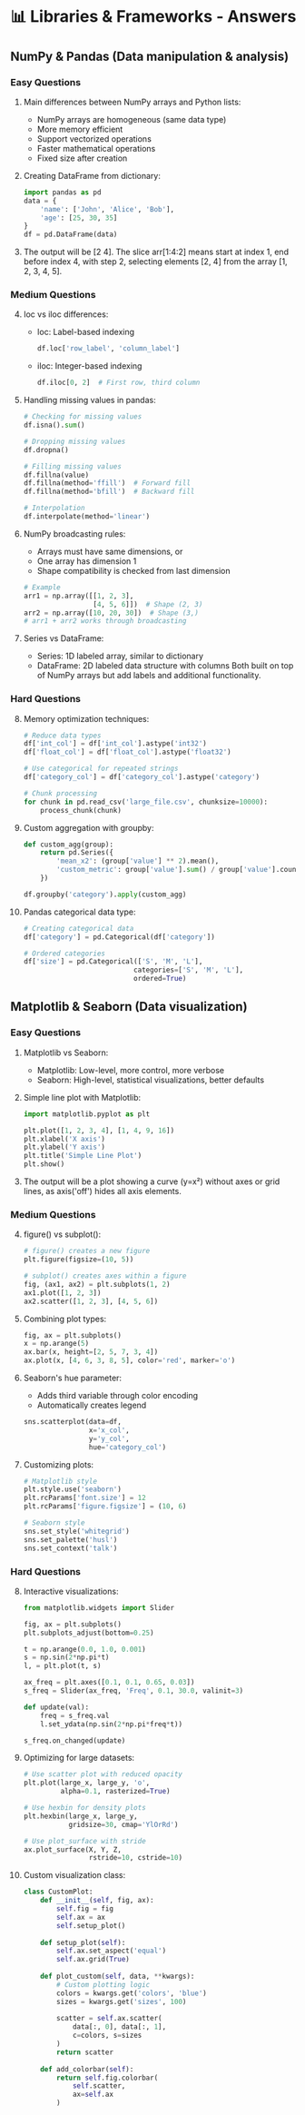 # 📊 Libraries & Frameworks - Answers

## NumPy & Pandas (Data manipulation & analysis)

### Easy Questions
1. Main differences between NumPy arrays and Python lists:
   - NumPy arrays are homogeneous (same data type)
   - More memory efficient
   - Support vectorized operations
   - Faster mathematical operations
   - Fixed size after creation

2. Creating DataFrame from dictionary:
   ```python
   import pandas as pd
   data = {
       'name': ['John', 'Alice', 'Bob'],
       'age': [25, 30, 35]
   }
   df = pd.DataFrame(data)
   ```

3. The output will be [2 4]. The slice arr[1:4:2] means start at index 1, end before index 4, with step 2, selecting elements [2, 4] from the array [1, 2, 3, 4, 5].

### Medium Questions
4. loc vs iloc differences:
   - loc: Label-based indexing
     ```python
     df.loc['row_label', 'column_label']
     ```
   - iloc: Integer-based indexing
     ```python
     df.iloc[0, 2]  # First row, third column
     ```

5. Handling missing values in pandas:
   ```python
   # Checking for missing values
   df.isna().sum()
   
   # Dropping missing values
   df.dropna()
   
   # Filling missing values
   df.fillna(value)
   df.fillna(method='ffill')  # Forward fill
   df.fillna(method='bfill')  # Backward fill
   
   # Interpolation
   df.interpolate(method='linear')
   ```

6. NumPy broadcasting rules:
   - Arrays must have same dimensions, or
   - One array has dimension 1
   - Shape compatibility is checked from last dimension
   ```python
   # Example
   arr1 = np.array([[1, 2, 3],
                    [4, 5, 6]])  # Shape (2, 3)
   arr2 = np.array([10, 20, 30])  # Shape (3,)
   # arr1 + arr2 works through broadcasting
   ```

7. Series vs DataFrame:
   - Series: 1D labeled array, similar to dictionary
   - DataFrame: 2D labeled data structure with columns
   Both built on top of NumPy arrays but add labels and additional functionality.

### Hard Questions
8. Memory optimization techniques:
   ```python
   # Reduce data types
   df['int_col'] = df['int_col'].astype('int32')
   df['float_col'] = df['float_col'].astype('float32')
   
   # Use categorical for repeated strings
   df['category_col'] = df['category_col'].astype('category')
   
   # Chunk processing
   for chunk in pd.read_csv('large_file.csv', chunksize=10000):
       process_chunk(chunk)
   ```

9. Custom aggregation with groupby:
   ```python
   def custom_agg(group):
       return pd.Series({
           'mean_x2': (group['value'] ** 2).mean(),
           'custom_metric': group['value'].sum() / group['value'].count()
       })
   
   df.groupby('category').apply(custom_agg)
   ```

10. Pandas categorical data type:
    ```python
    # Creating categorical data
    df['category'] = pd.Categorical(df['category'])
    
    # Ordered categories
    df['size'] = pd.Categorical(['S', 'M', 'L'],
                               categories=['S', 'M', 'L'],
                               ordered=True)
    ```

## Matplotlib & Seaborn (Data visualization)

### Easy Questions
1. Matplotlib vs Seaborn:
   - Matplotlib: Low-level, more control, more verbose
   - Seaborn: High-level, statistical visualizations, better defaults

2. Simple line plot with Matplotlib:
   ```python
   import matplotlib.pyplot as plt
   
   plt.plot([1, 2, 3, 4], [1, 4, 9, 16])
   plt.xlabel('X axis')
   plt.ylabel('Y axis')
   plt.title('Simple Line Plot')
   plt.show()
   ```

3. The output will be a plot showing a curve (y=x²) without axes or grid lines, as axis('off') hides all axis elements.

### Medium Questions
4. figure() vs subplot():
   ```python
   # figure() creates a new figure
   plt.figure(figsize=(10, 5))
   
   # subplot() creates axes within a figure
   fig, (ax1, ax2) = plt.subplots(1, 2)
   ax1.plot([1, 2, 3])
   ax2.scatter([1, 2, 3], [4, 5, 6])
   ```

5. Combining plot types:
   ```python
   fig, ax = plt.subplots()
   x = np.arange(5)
   ax.bar(x, height=[2, 5, 7, 3, 4])
   ax.plot(x, [4, 6, 3, 8, 5], color='red', marker='o')
   ```

6. Seaborn's hue parameter:
   - Adds third variable through color encoding
   - Automatically creates legend
   ```python
   sns.scatterplot(data=df,
                   x='x_col',
                   y='y_col',
                   hue='category_col')
   ```

7. Customizing plots:
   ```python
   # Matplotlib style
   plt.style.use('seaborn')
   plt.rcParams['font.size'] = 12
   plt.rcParams['figure.figsize'] = (10, 6)
   
   # Seaborn style
   sns.set_style('whitegrid')
   sns.set_palette('husl')
   sns.set_context('talk')
   ```

### Hard Questions
8. Interactive visualizations:
   ```python
   from matplotlib.widgets import Slider
   
   fig, ax = plt.subplots()
   plt.subplots_adjust(bottom=0.25)
   
   t = np.arange(0.0, 1.0, 0.001)
   s = np.sin(2*np.pi*t)
   l, = plt.plot(t, s)
   
   ax_freq = plt.axes([0.1, 0.1, 0.65, 0.03])
   s_freq = Slider(ax_freq, 'Freq', 0.1, 30.0, valinit=3)
   
   def update(val):
       freq = s_freq.val
       l.set_ydata(np.sin(2*np.pi*freq*t))
   
   s_freq.on_changed(update)
   ```

9. Optimizing for large datasets:
   ```python
   # Use scatter plot with reduced opacity
   plt.plot(large_x, large_y, 'o',
            alpha=0.1, rasterized=True)
   
   # Use hexbin for density plots
   plt.hexbin(large_x, large_y,
              gridsize=30, cmap='YlOrRd')
   
   # Use plot_surface with stride
   ax.plot_surface(X, Y, Z,
                   rstride=10, cstride=10)
   ```

10. Custom visualization class:
    ```python
    class CustomPlot:
        def __init__(self, fig, ax):
            self.fig = fig
            self.ax = ax
            self.setup_plot()
        
        def setup_plot(self):
            self.ax.set_aspect('equal')
            self.ax.grid(True)
        
        def plot_custom(self, data, **kwargs):
            # Custom plotting logic
            colors = kwargs.get('colors', 'blue')
            sizes = kwargs.get('sizes', 100)
            
            scatter = self.ax.scatter(
                data[:, 0], data[:, 1],
                c=colors, s=sizes
            )
            return scatter
        
        def add_colorbar(self):
            return self.fig.colorbar(
                self.scatter,
                ax=self.ax
            )
    ```